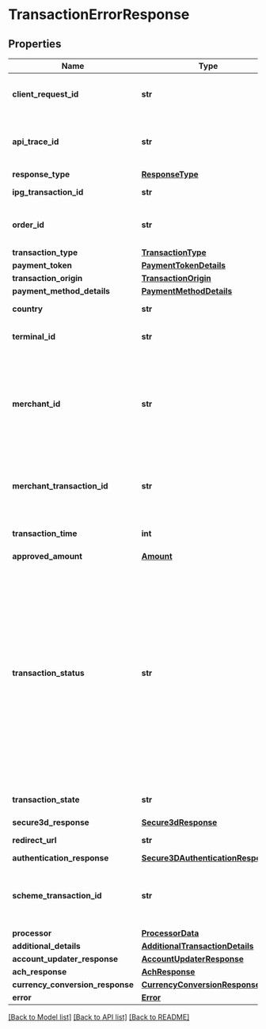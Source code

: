 # TransactionErrorResponse

## Properties
Name | Type | Description | Notes
------------ | ------------- | ------------- | -------------
**client_request_id** | **str** | Echoes back the value in the request header for tracking. | [optional] 
**api_trace_id** | **str** | Request identifier in API, can be used to request logs from the support team. | [optional] 
**response_type** | [**ResponseType**](ResponseType.md) |  | [optional] 
**ipg_transaction_id** | **str** | The response transaction ID. | [optional] 
**order_id** | **str** | Client order ID if supplied by client, otherwise the order ID. | [optional] 
**transaction_type** | [**TransactionType**](TransactionType.md) |  | [optional] 
**payment_token** | [**PaymentTokenDetails**](PaymentTokenDetails.md) |  | [optional] 
**transaction_origin** | [**TransactionOrigin**](TransactionOrigin.md) |  | [optional] 
**payment_method_details** | [**PaymentMethodDetails**](PaymentMethodDetails.md) |  | [optional] 
**country** | **str** | Country of the card issuer. | [optional] 
**terminal_id** | **str** | The terminal that is processing the transaction. | [optional] 
**merchant_id** | **str** | The unique (on Acquirer level) mechant ID. Usually this value has been chosen from the merchant itself and will be used in communication with the endpoint. | [optional] 
**merchant_transaction_id** | **str** | The unique merchant transaction ID from the request header, if supplied. | [optional] 
**transaction_time** | **int** | The transaction time in seconds since epoch. | [optional] 
**approved_amount** | [**Amount**](Amount.md) |  | [optional] 
**transaction_status** | **str** | Represents the status of a transaction immediately following the original processing request. This value is not stored for the transaction and is only available in the response when the transaction is processed. TransactionStatus is not returned on either the transaction inquiry or on the order inquiry. | [optional] 
**transaction_state** | **str** | Shows the state of the current transaction. | [optional] 
**secure3d_response** | [**Secure3dResponse**](Secure3dResponse.md) |  | [optional] 
**redirect_url** | **str** | The endpoint redirection URL. | [optional] 
**authentication_response** | [**Secure3DAuthenticationResponse**](Secure3DAuthenticationResponse.md) |  | [optional] 
**scheme_transaction_id** | **str** | The transaction ID received from schemes for the initial transaction of card on file flows. | [optional] 
**processor** | [**ProcessorData**](ProcessorData.md) |  | [optional] 
**additional_details** | [**AdditionalTransactionDetails**](AdditionalTransactionDetails.md) |  | [optional] 
**account_updater_response** | [**AccountUpdaterResponse**](AccountUpdaterResponse.md) |  | [optional] 
**ach_response** | [**AchResponse**](AchResponse.md) |  | [optional] 
**currency_conversion_response** | [**CurrencyConversionResponse**](CurrencyConversionResponse.md) |  | [optional] 
**error** | [**Error**](Error.md) |  | [optional] 

[[Back to Model list]](../README.md#documentation-for-models) [[Back to API list]](../README.md#documentation-for-api-endpoints) [[Back to README]](../README.md)


